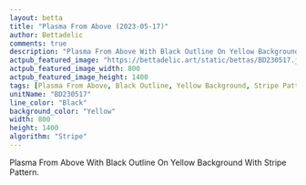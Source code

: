 ```yaml
---
layout: betta
title: "Plasma From Above (2023-05-17)"
author: Bettadelic
comments: true
description: "Plasma From Above With Black Outline On Yellow Background With Stripe Pattern."
actpub_featured_image: "https://bettadelic.art/static/bettas/BD230517.jpg"
actpub_featured_image_width: 800
actpub_featured_image_height: 1400
tags: [Plasma From Above, Black Outline, Yellow Background, Stripe Pattern, May 2023]
unitName: "BD230517"
line_color: "Black"
background_color: "Yellow"
width: 800
height: 1400
algorithm: "Stripe"
---
```


Plasma From Above With Black Outline On Yellow Background With Stripe Pattern.
